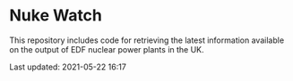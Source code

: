 # Nuke Watch

This repository includes code for retrieving the latest information available on the output of EDF nuclear power plants in the UK.

Last updated: 2021-05-22 16:17